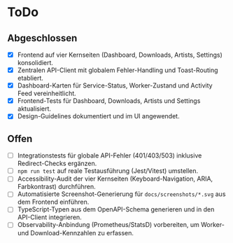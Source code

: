# ToDo

## Abgeschlossen
- [x] Frontend auf vier Kernseiten (Dashboard, Downloads, Artists, Settings) konsolidiert.
- [x] Zentralen API-Client mit globalem Fehler-Handling und Toast-Routing etabliert.
- [x] Dashboard-Karten für Service-Status, Worker-Zustand und Activity Feed vereinheitlicht.
- [x] Frontend-Tests für Dashboard, Downloads, Artists und Settings aktualisiert.
- [x] Design-Guidelines dokumentiert und im UI angewendet.

## Offen
- [ ] Integrationstests für globale API-Fehler (401/403/503) inklusive Redirect-Checks ergänzen.
- [ ] `npm run test` auf reale Testausführung (Jest/Vitest) umstellen.
- [ ] Accessibility-Audit der vier Kernseiten (Keyboard-Navigation, ARIA, Farbkontrast) durchführen.
- [ ] Automatisierte Screenshot-Generierung für `docs/screenshots/*.svg` aus dem Frontend einführen.
- [ ] TypeScript-Typen aus dem OpenAPI-Schema generieren und in den API-Client integrieren.
- [ ] Observability-Anbindung (Prometheus/StatsD) vorbereiten, um Worker- und Download-Kennzahlen zu erfassen.
